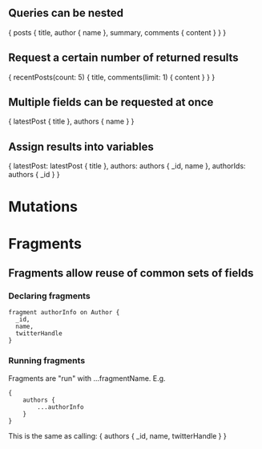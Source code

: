 Queries can be nested
---------------------
{
  posts {
    title,
    author {
      name
    },
    summary,
    comments {
      content
    }
  }
}

Request a certain number of returned results
--------------------------------------------
{
  recentPosts(count: 5) {
    title,
    comments(limit: 1) {
      content
    }
  }
}

Multiple fields can be requested at once
----------------------------------------
{
  latestPost {
    title
  },
  authors {
    name
  }
}

Assign results into variables
-----------------------------
{
  latestPost: latestPost {
    title
  },
  authors: authors {
    _id,
    name
  },
  authorIds: authors {
    _id
  }
}

Mutations
=========

Fragments
=========
Fragments allow reuse of common sets of fields
----------------------------------------------
### Declaring fragments

    fragment authorInfo on Author {
      _id,
      name,
      twitterHandle
    }

### Running fragments
Fragments are "run" with ...fragmentName. E.g.

    {
        authors {
            ...authorInfo
        }
    }

This is the same as calling:
    {
        authors {
            _id,
            name,
            twitterHandle
        }
    }
